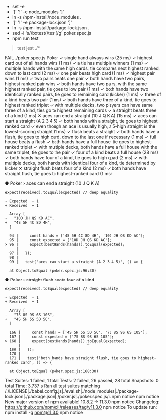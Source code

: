+ set -e
+ '[' '!' -e node_modules ']'
+ ln -s /npm-install/node_modules .
+ '[' '!' -e package-lock.json ']'
+ ln -s /npm-install/package-lock.json .
+ sed -i 's/\bxtest(/test(/g' poker.spec.js
+ npm run test

> test
> jest ./*

FAIL ./poker.spec.js
  Poker
    ✓ single hand always wins (25 ms)
    ✓ highest card out of all hands wins (1 ms)
    ✓ a tie has multiple winners (1 ms)
    ✓ multiple hands with the same high cards, tie compares next highest ranked, down to last card (2 ms)
    ✓ one pair beats high card (1 ms)
    ✓ highest pair wins (1 ms)
    ✓ two pairs beats one pair
    ✓ both hands have two pairs, highest ranked pair wins
    ✓ both hands have two pairs, with the same highest ranked pair, tie goes to low pair (1 ms)
    ✓ both hands have two identically ranked pairs, tie goes to remaining card (kicker) (1 ms)
    ✓ three of a kind beats two pair (1 ms)
    ✓ both hands have three of a kind, tie goes to highest ranked triplet
    ✓ with multiple decks, two players can have same three of a kind, ties go to highest remaining cards
    ✓ a straight beats three of a kind (1 ms)
    ✕ aces can end a straight (10 J Q K A) (15 ms)
    ✓ aces can start a straight (A 2 3 4 5)
    ✓ both hands with a straight, tie goes to highest ranked card
    ✓ even though an ace is usually high, a 5-high straight is the lowest-scoring straight (1 ms)
    ✓ flush beats a straight
    ✓ both hands have a flush, tie goes to high card, down to the last one if necessary (1 ms)
    ✓ full house beats a flush
    ✓ both hands have a full house, tie goes to highest-ranked triplet
    ✓ with multiple decks, both hands have a full house with the same triplet, tie goes to the pair
    ✓ four of a kind beats a full house (28 ms)
    ✓ both hands have four of a kind, tie goes to high quad (2 ms)
    ✓ with multiple decks, both hands with identical four of a kind, tie determined by kicker
    ✕ straight flush beats four of a kind (2 ms)
    ✓ both hands have straight flush, tie goes to highest-ranked card (1 ms)

  ● Poker › aces can end a straight (10 J Q K A)

    expect(received).toEqual(expected) // deep equality

    - Expected  - 1
    + Received  + 1

      Array [
    -   "10D JH QS KD AC",
    +   "4S 5H 4C 8D 4H",
      ]

      94 |     const hands = ['4S 5H 4C 8D 4H', '10D JH QS KD AC'];
      95 |     const expected = ['10D JH QS KD AC'];
    > 96 |     expect(bestHands(hands)).toEqual(expected);
         |                              ^
      97 |   });
      98 |
      99 |   test('aces can start a straight (A 2 3 4 5)', () => {

      at Object.toEqual (poker.spec.js:96:30)

  ● Poker › straight flush beats four of a kind

    expect(received).toEqual(expected) // deep equality

    - Expected  - 1
    + Received  + 1

      Array [
    -   "7S 8S 9S 6S 10S",
    +   "4S 5H 5S 5D 5C",
      ]

      166 |     const hands = ['4S 5H 5S 5D 5C', '7S 8S 9S 6S 10S'];
      167 |     const expected = ['7S 8S 9S 6S 10S'];
    > 168 |     expect(bestHands(hands)).toEqual(expected);
          |                              ^
      169 |   });
      170 |
      171 |   test('both hands have straight flush, tie goes to highest-ranked card', () => {

      at Object.toEqual (poker.spec.js:168:30)

Test Suites: 1 failed, 1 total
Tests:       2 failed, 26 passed, 28 total
Snapshots:   0 total
Time:        3.737 s
Ran all test suites matching /.\/LICENSE|.\/babel.config.js|.\/eval.sh|.\/node_modules|.\/package-lock.json|.\/package.json|.\/poker.js|.\/poker.spec.js/i.
npm notice
npm notice New major version of npm available! 10.8.2 -> 11.3.0
npm notice Changelog: https://github.com/npm/cli/releases/tag/v11.3.0
npm notice To update run: npm install -g npm@11.3.0
npm notice
